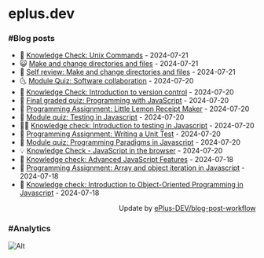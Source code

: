 # eplus.dev

### #Blog posts

<!-- BLOG-POST-LIST:START -->
 - 🧰 [Knowledge Check: Unix Commands](https://eplus.dev/knowledge-check-unix-commands) - 2024-07-21
 - 😺 [Make and change directories and files](https://eplus.dev/make-and-change-directories-and-files) - 2024-07-21
 - 🗽 [Self review: Make and change directories and files](https://eplus.dev/self-review-make-and-change-directories-and-files) - 2024-07-21
 - 🌜 [Module Quiz: Software collaboration](https://eplus.dev/module-quiz-software-collaboration) - 2024-07-20
 - 📝 [Knowledge Check: Introduction to version control](https://eplus.dev/knowledge-check-introduction-to-version-control) - 2024-07-20
 - 🚀 [Final graded quiz: Programming with JavaScript](https://eplus.dev/final-graded-quiz-programming-with-javascript) - 2024-07-20
 - 💼 [Programming Assignment: Little Lemon Receipt Maker](https://eplus.dev/programming-assignment-little-lemon-receipt-maker) - 2024-07-20
 - 🦣 [Module quiz: Testing in Javascript](https://eplus.dev/module-quiz-testing-in-javascript) - 2024-07-20
 - 👨‍🏫 [Knowledge check: Introduction to testing in Javascript](https://eplus.dev/knowledge-check-introduction-to-testing-in-javascript) - 2024-07-20
 - 🔭 [Programming Assignment: Writing a Unit Test](https://eplus.dev/programming-assignment-writing-a-unit-test) - 2024-07-20
 - 🤡 [Module quiz: Programming Paradigms in Javascript](https://eplus.dev/module-quiz-programming-paradigms-in-javascript) - 2024-07-20
 - 💡 [Knowledge Check - JavaScript in the browser](https://eplus.dev/knowledge-check-javascript-in-the-browser) - 2024-07-20
 - 🦣 [Knowledge check: Advanced JavaScript Features](https://eplus.dev/knowledge-check-advanced-javascript-features) - 2024-07-18
 - 💪 [Programming Assignment: Array and object iteration in Javascript](https://eplus.dev/programming-assignment-array-and-object-iteration-in-javascript) - 2024-07-18
 - 🤡 [Knowledge check: Introduction to Object-Oriented Programming in Javascript](https://eplus.dev/knowledge-check-introduction-to-object-oriented-programming-in-javascript) - 2024-07-18<!-- BLOG-POST-LIST:END -->

<div align="right">
  Update by <a target="_blank"
    href="https://github.com/ePlus-DEV/blog-post-workflow">ePlus-DEV/blog-post-workflow</a>
</div>

### #Analytics
![Alt](https://repobeats.axiom.co/api/embed/9990f7cddfbad8d834990b10ccad05f81ac1096f.svg "Repobeats analytics image")
